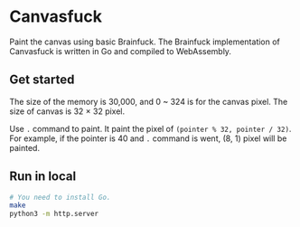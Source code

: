 # Canvasfuck
Paint the canvas using basic Brainfuck. The Brainfuck implementation of Canvasfuck is written in Go and compiled to WebAssembly.

## Get started
The size of the memory is 30,000, and 0 ~ 324 is for the canvas pixel. The size of canvas is 32 × 32 pixel.

Use `.` command to paint. It paint the pixel of `(pointer % 32, pointer / 32)`. For example, if the pointer is 40 and `.` command is went, (8, 1) pixel will be painted.

## Run in local
```bash
# You need to install Go.
make
python3 -m http.server
```